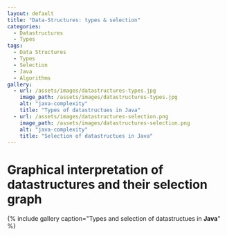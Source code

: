```yaml
---
layout: default
title: "Data-Structures: types & selection"
categories:
  - Datastructures 
  - Types 
tags:
  - Data Structures
  - Types
  - Selection
  - Java
  - Algorithms
gallery:
  - url: /assets/images/datastructures-types.jpg
    image_path: /assets/images/datastructures-types.jpg
    alt: "java-complexity"
    title: "Types of datastructues in Java"
  - url: /assets/images/datastructures-selection.png
    image_path: /assets/images/datastructures-selection.png
    alt: "java-complexity"
    title: "Selection of datastructues in Java"
---
```


# Graphical interpretation of datastructures and their selection graph


{% include gallery caption="Types and selection of datastructues in **Java**" %}

